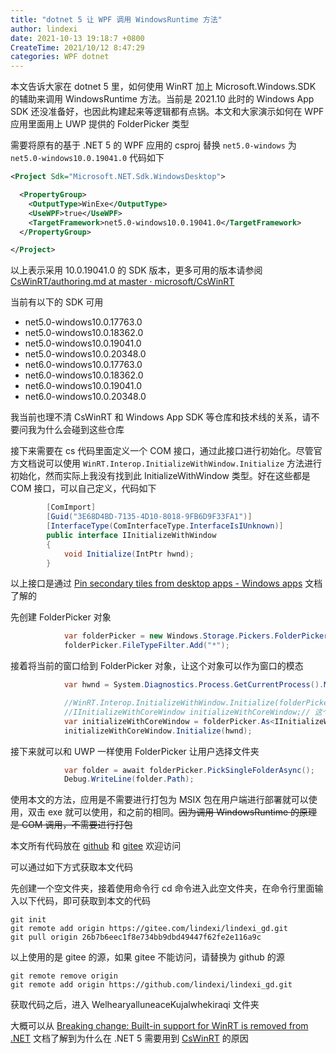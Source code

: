 ```yaml
---
title: "dotnet 5 让 WPF 调用 WindowsRuntime 方法"
author: lindexi
date: 2021-10-13 19:18:7 +0800
CreateTime: 2021/10/12 8:47:29
categories: WPF dotnet
---
```


本文告诉大家在 dotnet 5 里，如何使用 WinRT 加上 Microsoft.Windows.SDK 的辅助来调用 WindowsRuntime 方法。当前是 2021.10 此时的 Windows App SDK 还没准备好，也因此构建起来等逻辑都有点锅。本文和大家演示如何在 WPF 应用里面用上 UWP 提供的 FolderPicker 类型

<!--more-->


<!-- CreateTime:2021/10/12 8:47:29 -->


<!-- 发布 -->

需要将原有的基于 .NET 5 的 WPF 应用的 csproj 替换 `net5.0-windows` 为 `net5.0-windows10.0.19041.0` 代码如下

```xml
<Project Sdk="Microsoft.NET.Sdk.WindowsDesktop">

  <PropertyGroup>
    <OutputType>WinExe</OutputType>
    <UseWPF>true</UseWPF>
    <TargetFramework>net5.0-windows10.0.19041.0</TargetFramework>
  </PropertyGroup>

</Project>
```

以上表示采用 10.0.19041.0 的 SDK 版本，更多可用的版本请参阅 [CsWinRT/authoring.md at master · microsoft/CsWinRT](https://github.com/microsoft/CsWinRT/blob/master/docs/authoring.md )

当前有以下的 SDK 可用

- net5.0-windows10.0.17763.0
- net5.0-windows10.0.18362.0
- net5.0-windows10.0.19041.0
- net5.0-windows10.0.20348.0
- net6.0-windows10.0.17763.0
- net6.0-windows10.0.18362.0
- net6.0-windows10.0.19041.0
- net6.0-windows10.0.20348.0

我当前也理不清 CsWinRT 和 Windows App SDK 等仓库和技术线的关系，请不要问我为什么会碰到这些仓库

接下来需要在 cs 代码里面定义一个 COM 接口，通过此接口进行初始化。尽管官方文档说可以使用 `WinRT.Interop.InitializeWithWindow.Initialize` 方法进行初始化，然而实际上我没有找到此 InitializeWithWindow 类型。好在这些都是 COM 接口，可以自己定义，代码如下

```csharp
        [ComImport]
        [Guid("3E68D4BD-7135-4D10-8018-9FB6D9F33FA1")]
        [InterfaceType(ComInterfaceType.InterfaceIsIUnknown)]
        public interface IInitializeWithWindow
        {
            void Initialize(IntPtr hwnd);
        }
```

以上接口是通过 [Pin secondary tiles from desktop apps - Windows apps](https://docs.microsoft.com/en-us/windows/apps/design/shell/tiles-and-notifications/secondary-tiles-desktop-pinning?WT.mc_id=WD-MVP-5003260 ) 文档了解的

先创建 FolderPicker 对象

```csharp
            var folderPicker = new Windows.Storage.Pickers.FolderPicker();
            folderPicker.FileTypeFilter.Add("*");
```

接着将当前的窗口给到 FolderPicker 对象，让这个对象可以作为窗口的模态

```csharp
            var hwnd = System.Diagnostics.Process.GetCurrentProcess().MainWindowHandle; //WinRT.Interop.WindowNative.GetWindowHandle(this);

            //WinRT.Interop.InitializeWithWindow.Initialize(folderPicker, hwnd);
            //IInitializeWithCoreWindow initializeWithCoreWindow;// 这个不能使用
            var initializeWithCoreWindow = folderPicker.As<IInitializeWithWindow>();
            initializeWithCoreWindow.Initialize(hwnd);
```

接下来就可以和 UWP 一样使用 FolderPicker 让用户选择文件夹

```csharp
            var folder = await folderPicker.PickSingleFolderAsync();
            Debug.WriteLine(folder.Path);
```

使用本文的方法，应用是不需要进行打包为 MSIX 包在用户端进行部署就可以使用，双击 exe 就可以使用，和之前的相同。~~因为调用 WindowsRuntime 的原理是 COM 调用，不需要进行打包~~

本文所有代码放在 [github](https://github.com/lindexi/lindexi_gd/tree/26b7b6eec1f8e734bb9dbd49447f62fe2e116a9c/WelhearyalluneaceKujalwhekiraqi) 和 [gitee](https://gitee.com/lindexi/lindexi_gd/tree/26b7b6eec1f8e734bb9dbd49447f62fe2e116a9c/WelhearyalluneaceKujalwhekiraqi) 欢迎访问

可以通过如下方式获取本文代码

先创建一个空文件夹，接着使用命令行 cd 命令进入此空文件夹，在命令行里面输入以下代码，即可获取到本文的代码

```
git init
git remote add origin https://gitee.com/lindexi/lindexi_gd.git
git pull origin 26b7b6eec1f8e734bb9dbd49447f62fe2e116a9c
```

以上使用的是 gitee 的源，如果 gitee 不能访问，请替换为 github 的源

```
git remote remove origin
git remote add origin https://github.com/lindexi/lindexi_gd.git
```

获取代码之后，进入 WelhearyalluneaceKujalwhekiraqi 文件夹

大概可以从 [Breaking change: Built-in support for WinRT is removed from .NET](https://docs.microsoft.com/en-us/dotnet/core/compatibility/interop/5.0/built-in-support-for-winrt-removed ) 文档了解到为什么在 .NET 5 需要用到 [CsWinRT](https://github.com/microsoft/CsWinRT ) 的原因

